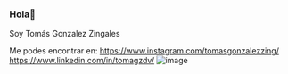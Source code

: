 ### Hola👋
Soy Tomás Gonzalez Zingales



Me podes encontrar en: 
https://www.instagram.com/tomasgonzalezzing/
https://www.linkedin.com/in/tomagzdv/
![image](https://user-images.githubusercontent.com/36926413/234906085-997bc793-ace6-4006-a12f-ef06f05c9bc0.png)
